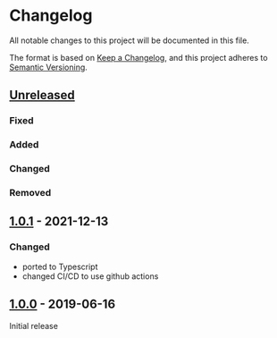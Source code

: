 # Changelog

All notable changes to this project will be documented in this file.

The format is based on [Keep a Changelog](https://keepachangelog.com/en/1.0.0/),
and this project adheres to [Semantic Versioning](https://semver.org/spec/v2.0.0.html).

## [Unreleased]

### Fixed
### Added
### Changed
### Removed


## [1.0.1] - 2021-12-13

### Changed
- ported to Typescript
- changed CI/CD to use github actions


## [1.0.0] - 2019-06-16

Initial release

[unreleased]: https://github.com/konfirm/node-random/compare/v1.0.1...HEAD
[1.0.1]: https://github.com/konfirm/node-random/compare/v1.0.0...v1.0.1
[1.0.0]: https://github.com/konfirm/node-random/releases/tag/v1.0.0
